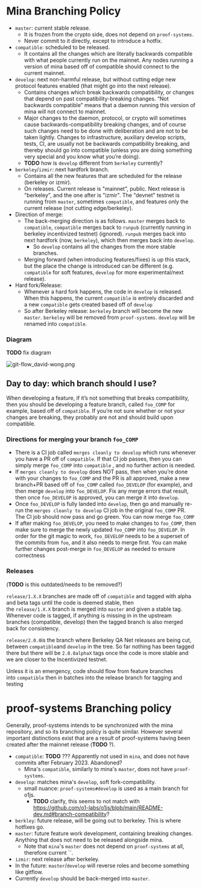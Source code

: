 # Mina Branching Policy

- `master`: current stable release.
  - It is frozen from the crypto side, does not depend on `proof-systems`.
  - Never commit to it directly, except to introduce a hotfix.
- `compatible`: scheduled to be released.
  - It contains all the changes which are literally backwards compatible with what people currently run on the mainnet. Any nodes running a version of mina based off of compatible should connect to the current mainnet.
- `develop`: next non-harmful release, but without cutting edge new protocol features enabled (that might go into the next release).
  - Contains changes which break backwards compatibility, or changes that depend on past compatibility-breaking changes.  “Not backwards compatible” means that a daemon running this version of mina will not connect to mainnet.
  - Major changes to the daemon, protocol, or crypto will sometimes cause backwards-compatibility breaking changes, and of course such changes need to be done with deliberation and are not to be taken lightly.  Changes to infrastructure, auxiliary develop scripts, tests, CI, are usually not be backwards compatibility breaking, and thereby should go into compatible (unless you are doing something very special and you know what you’re doing).
  - **TODO** how is `develop` different from `berkeley` currently?
- `berkeley`/`izmir`: next hardfork branch.
  - Contains all the new features that are scheduled for the release (berkeley or izmir).
  - On releases. Current release is "mainnet", public. Next release is "berkeley", and the one after is "izmir". The "devnet" testnet is running from `master`, sometimes `compatible`, and features only the current release (not cutting edge/berkeley).
- Direction of merge:
  - The back-merging direction is as follows. `master` merges back to `compatible`, `compatible` merges back to `runpub` (currently running in berkeley incentivized testnet) (ignored). `runpub` merges back into next hardfork (now, `berkeley`), which then merges back into `develop`.
    - So `develop` contains all the changes from the more stable branches.
  - Merging forward (when introducing features/fixes) is up this stack, but the place the change is introduced can be different (e.g. `compatible` for soft features, `develop` for more experimental/next release).
- Hard fork/Release:
  - Whenever a hard fork happens, the code in  `develop` is released.  When this happens, the current `compatible` is entirely discarded and a new `compatible` gets created based off of `develop`
  - So after Berkeley release: `berkeley` branch will become the new `master`. `berkeley` will be removed from `proof-systems`. `develop` will be renamed into `compatible`.



### Diagram

**TODO** fix diagram

![git-flow_david-wong.png](https://s3-us-west-2.amazonaws.com/secure.notion-static.com/09e92777-0232-401b-be44-9689d39ce22a/git-flow_david-wong.png)

## Day to day: which branch should I use?

When developing a feature, if it’s not something that breaks compatibility, then you should be developing a feature branch, called `foo_COMP` for example, based off of `compatible`.  If you’re not sure whether or not your changes are breaking, they probably are not and should build upon compatible.

### Directions for merging your branch `foo_COMP`

- There is a CI job called `merges cleanly to develop` which runs whenever you have a PR off of `compatible`.  If that CI job passes, then you can simply merge `foo_COMP` into `compatible` , and no further action is needed.
- If `merges cleanly to develop` does NOT pass, then when you’re done with your changes to `foo_COMP` and the PR is all approved, make a new branch+PR based off of `foo_COMP` called `foo_DEVELOP` (for example), and then merge `develop` into `foo_DEVELOP`.  Fix any merge errors that result, then once `foo_DEVELOP` is approved, you can merge it into `develop`.
- Once `foo_DEVELOP` is fully landed into `develop`, then go and manually re-run the `merges cleanly to develop` CI job in the original `foo_COMP` PR.  The CI job should now pass and go green.  You can now merge `foo_COMP`
- If after making `foo_DEVELOP`, you need to make changes to `foo_COMP`, then make sure to merge the newly updated `foo_COMP` into `foo_DEVELOP`.  In order for the git magic to work, `foo_DEVELOP` needs to be a superset of the commits from `foo`, and it also needs to merge first.  You can make further changes post-merge in `foo_DEVELOP` as needed to ensure correctness

### Releases

(**TODO** is this outdated/needs to be removed?)

`release/1.X.X` branches are made off of `compatible` and tagged with alpha and beta tags until the code is deemed stable, then the `release/1.X.X` branch is merged into `master` and given a stable tag. Whenever code is tagged, if anything is missing in in the upstream branches (compatible, develop) then the tagged branch is also merged back for consistency.

`release/2.0.0`is the branch where Berkeley QA Net releases are being cut, between `compatible`and `develop` in the tree. So far nothing has been tagged there but there will be `2.0.0alphaX` tags once the code is more stable and we are closer to the Incentivized testnet.

Unless it is an emergency, code should flow from feature branches into `compatible` then in batches into the release branch for tagging and testing

# proof-systems Branching policy
Generally, proof-systems intends to be synchronized with the mina repository, and so its branching policy is quite similar. However several important distinctions exist that are a result of proof-systems having been created after the mainnet release (**TODO** ?).

- `compatible`: **TODO** ??? Apparently not used in `mina`, and does not have commits after February 2023. Abandoned?
    - Mina's `compatible`, similarly to mina's `master`, does not have `proof-systems`.
- `develop`: matches mina's `develop`, soft fork-compatibility.
  - small nuance: `proof-systems#develop` is used as a main branch for o1js.
      - **TODO** clarify, this seems to not match with https://github.com/o1-labs/o1js/blob/main/README-dev.md#branch-compatibility?
- `berkley`: future release, will be going out to berkeley. This is where hotfixes go.
- `master`: future feature work development, containing breaking changes. Anything that does not need to be released alongside mina.
    - Note that `mina`'s `master` does not depend on `proof-systems` at all, therefore current ``.
- `izmir`: next release after berkeley.
- In the future: `master`/`develop` will reverse roles and become something like gitflow.
- Currently `develop` should be back-merged into `master`.

